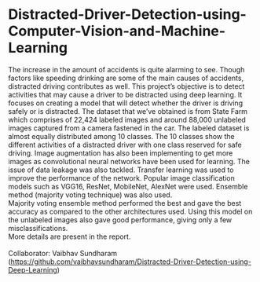 # Distracted-Driver-Detection-using-Computer-Vision-and-Machine-Learning <br>
The increase in the amount of accidents is quite alarming to see. Though factors like speeding drinking are some of the main causes of accidents, distracted driving contributes as well. This project’s objective is to detect activities that may cause a driver to be distracted using deep learning. It focuses on creating a model that will detect whether the driver is driving safely or is distracted. The dataset that we’ve obtained is from State Farm which comprises of 22,424 labeled images and around 88,000 unlabeled images captured from a camera fastened in the car. The labeled dataset is almost equally distributed among 10 classes. The 10 classes show the different activities of a distracted driver with one class reserved for safe driving. Image augmentation has also been implementing to get more images as convolutional neural networks have been used for learning. The issue of data leakage was also tackled. Transfer learning was used to improve the performance of the network. Popular image classification models such as VGG16, ResNet, MobileNet, AlexNet were used. Ensemble method (majority voting technique) was also used.<br>
Majority voting ensemble method performed the best and gave the best accuracy as compared to the other architectures used. Using this model on the unlabeled images also gave good performance, giving only a few misclassifications.<br>
More details are present in the report. <br><br>
Collaborator: Vaibhav Sundharam (https://github.com/vaibhavsundharam/Distracted-Driver-Detection-using-Deep-Learning)
